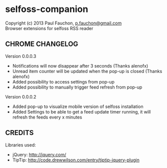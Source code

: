 selfoss-companion
=================
Copyright (c) 2013 Paul Fauchon, p.fauchon@gmail.com  
Browser extensions for selfoss RSS reader


CHROME CHANGELOG
---------
Version 0.0.0.3
* Notifications will now disappear after 3 seconds (Thanks alenofx)
* Unread item counter will be updated when the pop-up is closed (Thanks alenofx)
* Added possibility to access settings from pop-up
* Added possibility to manually trigger feed refresh from pop-up

Version 0.0.0.2
* Added pop-up to visualize mobile version of selfoss installation
* Added Settings to be able to get a feed update timer running, it will refresh the feeds every x minutes

CREDITS
-------
Libraries used:
* jQuery: http://jquery.com/
* TipTip: http://code.drewwilson.com/entry/tiptip-jquery-plugin
